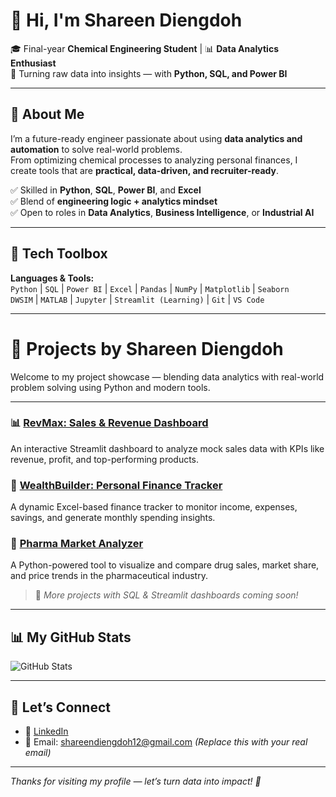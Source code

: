 # 👋 Hi, I'm Shareen Diengdoh

🎓 Final-year **Chemical Engineering Student** | 📊 **Data Analytics Enthusiast**  
🔁 Turning raw data into insights — with **Python, SQL, and Power BI**

---

## 🚀 About Me

I’m a future-ready engineer passionate about using **data analytics and automation** to solve real-world problems.  
From optimizing chemical processes to analyzing personal finances, I create tools that are **practical, data-driven, and recruiter-ready**.

✅ Skilled in **Python**, **SQL**, **Power BI**, and **Excel**  
✅ Blend of **engineering logic + analytics mindset**  
✅ Open to roles in **Data Analytics**, **Business Intelligence**, or **Industrial AI**

---

## 🧰 Tech Toolbox

**Languages & Tools:**  
`Python` | `SQL` | `Power BI` | `Excel` | `Pandas` | `NumPy` | `Matplotlib` | `Seaborn`  
`DWSIM` | `MATLAB` | `Jupyter` | `Streamlit (Learning)` | `Git` | `VS Code`

---

# 📁 Projects by Shareen Diengdoh

Welcome to my project showcase — blending data analytics with real-world problem solving using Python and modern tools.

---

### 📊 [RevMax: Sales & Revenue Dashboard](https://github.com/ShareenMaryDiengdoh/revmax)
An interactive Streamlit dashboard to analyze mock sales data with KPIs like revenue, profit, and top-performing products.

### 💸 [WealthBuilder: Personal Finance Tracker](https://github.com/ShareenMaryDiengdoh/wealthbuilder)
A dynamic Excel-based finance tracker to monitor income, expenses, savings, and generate monthly spending insights.

### 💊 [Pharma Market Analyzer](https://github.com/ShareenMaryDiengdoh/pharma-market-analyzer)
A Python-powered tool to visualize and compare drug sales, market share, and price trends in the pharmaceutical industry.


> 📍 *More projects with SQL & Streamlit dashboards coming soon!*

---

## 📊 My GitHub Stats

![GitHub Stats](https://github-readme-stats.vercel.app/api?username=ShareenMaryDiengdoh&show_icons=true&theme=react)

---

## 🤝 Let’s Connect

- 💼 [LinkedIn](https://www.linkedin.com/in/shareen-mary-diengdoh-8230782a5/)  
- 📨 Email: shareendiengdoh12@gmail.com *(Replace this with your real email)*  

---

*Thanks for visiting my profile — let’s turn data into impact! 🚀*
